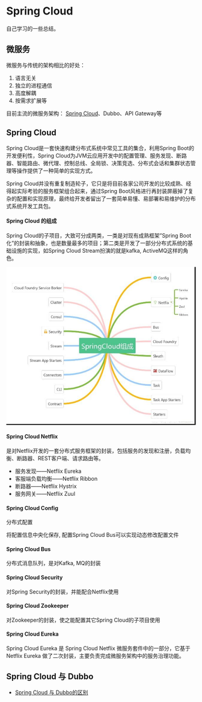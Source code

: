 # Spring Cloud 

自己学习的一些总结。

## 微服务
微服务与传统的架构相比的好处：
1. 语言无关
2. 独立的进程通信
3. 高度解耦
4. 按需求扩展等

目前主流的微服务架构：
[Spring Cloud](/#spring-cloud-1)、Dubbo、API Gateway等

 
## Spring Cloud 
Spring Cloud是一套快速构建分布式系统中常见工具的集合，利用Spring Boot的开发便利性，Spring Cloud为JVM云应用开发中的配置管理、服务发现、断路器、智能路由、微代理、控制总线、全局锁、决策竞选、分布式会话和集群状态管理等操作提供了一种简单的实现方式。

Spring Cloud并没有重复制造轮子，它只是将目前各家公司开发的比较成熟、经得起实际考验的服务框架组合起来，通过Spring Boot风格进行再封装屏蔽掉了复杂的配置和实现原理，最终给开发者留出了一套简单易懂、易部署和易维护的分布式系统开发工具包。

#### Spring Cloud 的组成

Spring Cloud的子项目，大致可分成两类，一类是对现有成熟框架”Spring Boot化”的封装和抽象，也是数量最多的项目；第二类是开发了一部分分布式系统的基础设施的实现，如Spring Cloud Stream扮演的就是kafka, ActiveMQ这样的角色。

![image](./image/spring-cloud-1.jpg) 

#### Spring Cloud Netflix
是对Netflix开发的一套分布式服务框架的封装，包括服务的发现和注册，负载均衡、断路器、REST客户端、请求路由等。

- 服务发现——Netflix Eureka
- 客服端负载均衡——Netflix Ribbon
- 断路器——Netflix Hystrix
- 服务网关——Netflix Zuul

#### Spring Cloud Config
分布式配置

将配置信息中央化保存, 配置Spring Cloud Bus可以实现动态修改配置文件

#### Spring Cloud Bus
分布式消息队列，是对Kafka, MQ的封装

#### Spring Cloud Security
对Spring Security的封装，并能配合Netflix使用

#### Spring Cloud Zookeeper
对Zookeeper的封装，使之能配置其它Spring Cloud的子项目使用

#### Spring Cloud Eureka
Spring Cloud Eureka 是 Spring Cloud Netflix 微服务套件中的一部分，它基于Netflix Eureka 做了二次封装，主要负责完成微服务架构中的服务治理功能。

## Spring Cloud 与 Dubbo
- [Spring Cloud 与 Dubbo的区别](SpringCloud-Dubbo.MD)

